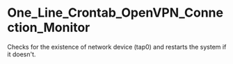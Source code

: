 # One_Line_Crontab_OpenVPN_Connection_Monitor
Checks for the existence of network device (tap0) and restarts the system if it doesn't.
